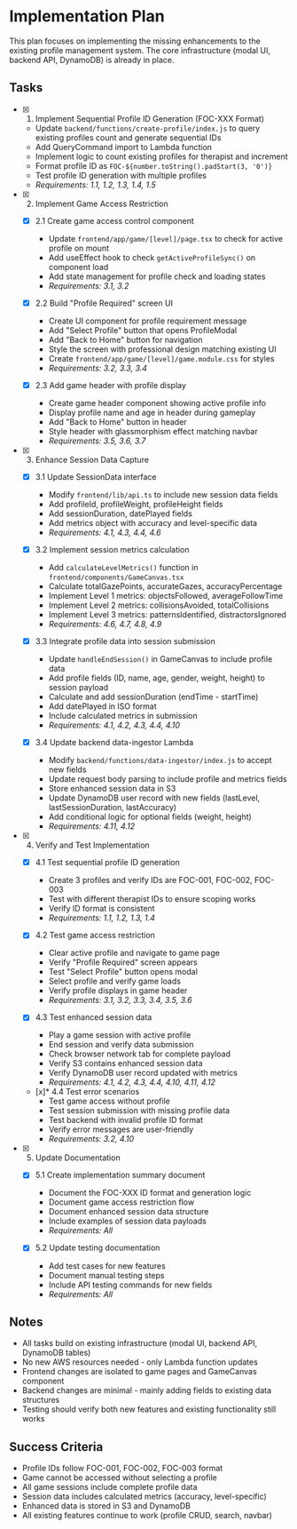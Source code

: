 # Implementation Plan

This plan focuses on implementing the missing enhancements to the existing profile management system. The core infrastructure (modal UI, backend API, DynamoDB) is already in place.

## Tasks

- [x] 1. Implement Sequential Profile ID Generation (FOC-XXX Format)
  - Update `backend/functions/create-profile/index.js` to query existing profiles count and generate sequential IDs
  - Add QueryCommand import to Lambda function
  - Implement logic to count existing profiles for therapist and increment
  - Format profile ID as `FOC-${number.toString().padStart(3, '0')}`
  - Test profile ID generation with multiple profiles
  - _Requirements: 1.1, 1.2, 1.3, 1.4, 1.5_

- [x] 2. Implement Game Access Restriction
  - [x] 2.1 Create game access control component
    - Update `frontend/app/game/[level]/page.tsx` to check for active profile on mount
    - Add useEffect hook to check `getActiveProfileSync()` on component load
    - Add state management for profile check and loading states
    - _Requirements: 3.1, 3.2_

  - [x] 2.2 Build "Profile Required" screen UI
    - Create UI component for profile requirement message
    - Add "Select Profile" button that opens ProfileModal
    - Add "Back to Home" button for navigation
    - Style the screen with professional design matching existing UI
    - Create `frontend/app/game/[level]/game.module.css` for styles
    - _Requirements: 3.2, 3.3, 3.4_

  - [x] 2.3 Add game header with profile display
    - Create game header component showing active profile info
    - Display profile name and age in header during gameplay
    - Add "Back to Home" button in header
    - Style header with glassmorphism effect matching navbar
    - _Requirements: 3.5, 3.6, 3.7_

- [x] 3. Enhance Session Data Capture
  - [x] 3.1 Update SessionData interface
    - Modify `frontend/lib/api.ts` to include new session data fields
    - Add profileId, profileWeight, profileHeight fields
    - Add sessionDuration, datePlayed fields
    - Add metrics object with accuracy and level-specific data
    - _Requirements: 4.1, 4.3, 4.4, 4.6_

  - [x] 3.2 Implement session metrics calculation
    - Add `calculateLevelMetrics()` function in `frontend/components/GameCanvas.tsx`
    - Calculate totalGazePoints, accurateGazes, accuracyPercentage
    - Implement Level 1 metrics: objectsFollowed, averageFollowTime
    - Implement Level 2 metrics: collisionsAvoided, totalCollisions
    - Implement Level 3 metrics: patternsIdentified, distractorsIgnored
    - _Requirements: 4.6, 4.7, 4.8, 4.9_

  - [x] 3.3 Integrate profile data into session submission
    - Update `handleEndSession()` in GameCanvas to include profile data
    - Add profile fields (ID, name, age, gender, weight, height) to session payload
    - Calculate and add sessionDuration (endTime - startTime)
    - Add datePlayed in ISO format
    - Include calculated metrics in submission
    - _Requirements: 4.1, 4.2, 4.3, 4.4, 4.10_

  - [x] 3.4 Update backend data-ingestor Lambda
    - Modify `backend/functions/data-ingestor/index.js` to accept new fields
    - Update request body parsing to include profile and metrics fields
    - Store enhanced session data in S3
    - Update DynamoDB user record with new fields (lastLevel, lastSessionDuration, lastAccuracy)
    - Add conditional logic for optional fields (weight, height)
    - _Requirements: 4.11, 4.12_

- [x] 4. Verify and Test Implementation
  - [x] 4.1 Test sequential profile ID generation
    - Create 3 profiles and verify IDs are FOC-001, FOC-002, FOC-003
    - Test with different therapist IDs to ensure scoping works
    - Verify ID format is consistent
    - _Requirements: 1.1, 1.2, 1.3, 1.4_

  - [x] 4.2 Test game access restriction
    - Clear active profile and navigate to game page
    - Verify "Profile Required" screen appears
    - Test "Select Profile" button opens modal
    - Select profile and verify game loads
    - Verify profile displays in game header
    - _Requirements: 3.1, 3.2, 3.3, 3.4, 3.5, 3.6_

  - [x] 4.3 Test enhanced session data
    - Play a game session with active profile
    - End session and verify data submission
    - Check browser network tab for complete payload
    - Verify S3 contains enhanced session data
    - Verify DynamoDB user record updated with metrics
    - _Requirements: 4.1, 4.2, 4.3, 4.4, 4.10, 4.11, 4.12_

  - [x]* 4.4 Test error scenarios
    - Test game access without profile
    - Test session submission with missing profile data
    - Test backend with invalid profile ID format
    - Verify error messages are user-friendly
    - _Requirements: 3.2, 4.10_

- [x] 5. Update Documentation
  - [x] 5.1 Create implementation summary document
    - Document the FOC-XXX ID format and generation logic
    - Document game access restriction flow
    - Document enhanced session data structure
    - Include examples of session data payloads
    - _Requirements: All_

  - [x] 5.2 Update testing documentation
    - Add test cases for new features
    - Document manual testing steps
    - Include API testing commands for new fields
    - _Requirements: All_

## Notes

- All tasks build on existing infrastructure (modal UI, backend API, DynamoDB tables)
- No new AWS resources needed - only Lambda function updates
- Frontend changes are isolated to game pages and GameCanvas component
- Backend changes are minimal - mainly adding fields to existing data structures
- Testing should verify both new features and existing functionality still works

## Success Criteria

- Profile IDs follow FOC-001, FOC-002, FOC-003 format
- Game cannot be accessed without selecting a profile
- All game sessions include complete profile data
- Session data includes calculated metrics (accuracy, level-specific)
- Enhanced data is stored in S3 and DynamoDB
- All existing features continue to work (profile CRUD, search, navbar)
